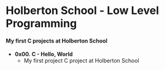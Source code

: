 # Holberton School - Low Level Programming
#### My first C projects at Holberton School

* **0x00. C - Hello, World**
   * My first project C project at Holberton School
